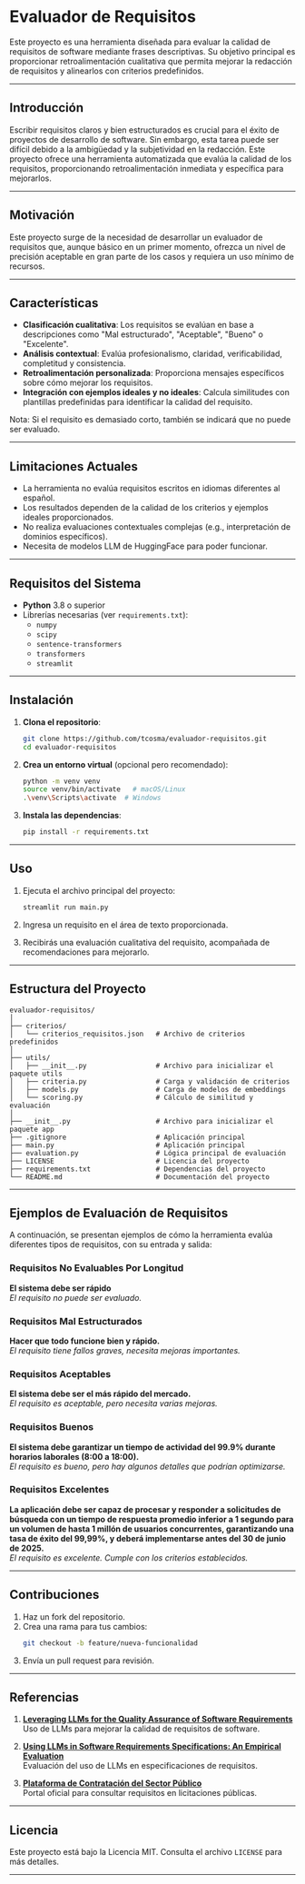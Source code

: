 # Evaluador de Requisitos

Este proyecto es una herramienta diseñada para evaluar la calidad de requisitos de software mediante frases descriptivas. Su objetivo principal es proporcionar retroalimentación cualitativa que permita mejorar la redacción de requisitos y alinearlos con criterios predefinidos.

---

## Introducción

Escribir requisitos claros y bien estructurados es crucial para el éxito de proyectos de desarrollo de software. Sin embargo, esta tarea puede ser difícil debido a la ambigüedad y la subjetividad en la redacción. Este proyecto ofrece una herramienta automatizada que evalúa la calidad de los requisitos, proporcionando retroalimentación inmediata y específica para mejorarlos.

---

## Motivación  

Este proyecto surge de la necesidad de desarrollar un evaluador de requisitos que, aunque básico en un primer momento, ofrezca un nivel de precisión aceptable en gran parte de los casos y requiera un uso mínimo de recursos. 

---

## Características

- **Clasificación cualitativa**: Los requisitos se evalúan en base a descripciones como "Mal estructurado", "Aceptable", "Bueno" o "Excelente".
- **Análisis contextual**: Evalúa profesionalismo, claridad, verificabilidad, completitud y consistencia.
- **Retroalimentación personalizada**: Proporciona mensajes específicos sobre cómo mejorar los requisitos.
- **Integración con ejemplos ideales y no ideales**: Calcula similitudes con plantillas predefinidas para identificar la calidad del requisito.

Nota: Si el requisito es demasiado corto, también se indicará que no puede ser evaluado.

---

## Limitaciones Actuales

- La herramienta no evalúa requisitos escritos en idiomas diferentes al español.
- Los resultados dependen de la calidad de los criterios y ejemplos ideales proporcionados.
- No realiza evaluaciones contextuales complejas (e.g., interpretación de dominios específicos).
- Necesita de modelos LLM de HuggingFace para poder funcionar.
---

## Requisitos del Sistema

- **Python** 3.8 o superior
- Librerías necesarias (ver `requirements.txt`):
  - `numpy`
  - `scipy`
  - `sentence-transformers`
  - `transformers`
  - `streamlit`

---

## Instalación

1. **Clona el repositorio**:
   ```bash
   git clone https://github.com/tcosma/evaluador-requisitos.git
   cd evaluador-requisitos
   ```

2. **Crea un entorno virtual** (opcional pero recomendado):
   ```bash
   python -m venv venv
   source venv/bin/activate   # macOS/Linux
   .\venv\Scripts\activate  # Windows
   ```

3. **Instala las dependencias**:
   ```bash
   pip install -r requirements.txt
   ```
---

## Uso

1. Ejecuta el archivo principal del proyecto:
   ```bash
   streamlit run main.py
   ```

2. Ingresa un requisito en el área de texto proporcionada.

3. Recibirás una evaluación cualitativa del requisito, acompañada de recomendaciones para mejorarlo.

---

## Estructura del Proyecto

```
evaluador-requisitos/
│
├── criterios/
│   └── criterios_requisitos.json   # Archivo de criterios predefinidos
│
├── utils/
│   ├── __init__.py                 # Archivo para inicializar el paquete utils
│   ├── criteria.py                 # Carga y validación de criterios
│   ├── models.py                   # Carga de modelos de embeddings
│   └── scoring.py                  # Cálculo de similitud y evaluación
│
├── __init__.py                     # Archivo para inicializar el paquete app
├── .gitignore                      # Aplicación principal
├── main.py                         # Aplicación principal
├── evaluation.py                   # Lógica principal de evaluación
├── LICENSE                         # Licencia del proyecto
├── requirements.txt                # Dependencias del proyecto
└── README.md                       # Documentación del proyecto
```

---

## Ejemplos de Evaluación de Requisitos

A continuación, se presentan ejemplos de cómo la herramienta evalúa diferentes tipos de requisitos, con su entrada y salida:

### **Requisitos No Evaluables Por Longitud**
**El sistema debe ser rápido**  
   _El requisito no puede ser evaluado._

### **Requisitos Mal Estructurados**
**Hacer que todo funcione bien y rápido.**  
   _El requisito tiene fallos graves, necesita mejoras importantes._

### **Requisitos Aceptables**
**El sistema debe ser el más rápido del mercado.**  
   _El requisito es aceptable, pero necesita varias mejoras._

### **Requisitos Buenos**
**El sistema debe garantizar un tiempo de actividad del 99.9% durante horarios laborales (8:00 a 18:00).**  
   _El requisito es bueno, pero hay algunos detalles que podrían optimizarse._

### **Requisitos Excelentes**
**La aplicación debe ser capaz de procesar y responder a solicitudes de búsqueda con un tiempo de respuesta promedio inferior a 1 segundo para un volumen de hasta 1 millón de usuarios concurrentes, garantizando una tasa de éxito del 99,99%, y deberá implementarse antes del 30 de junio de 2025.**  
   _El requisito es excelente. Cumple con los criterios establecidos._

---

## Contribuciones

1. Haz un fork del repositorio.
2. Crea una rama para tus cambios:
   ```bash
   git checkout -b feature/nueva-funcionalidad
   ```
3. Envía un pull request para revisión.

---
## Referencias

1. **[Leveraging LLMs for the Quality Assurance of Software Requirements](https://arxiv.org/html/2408.10886v1)**  
   Uso de LLMs para mejorar la calidad de requisitos de software.

2. **[Using LLMs in Software Requirements Specifications: An Empirical Evaluation](https://arxiv.org/html/2404.17842v1)**  
   Evaluación del uso de LLMs en especificaciones de requisitos.

3. **[Plataforma de Contratación del Sector Público](https://contrataciondelestado.es/)**  
   Portal oficial para consultar requisitos en licitaciones públicas.

--- 

## Licencia

Este proyecto está bajo la Licencia MIT. Consulta el archivo `LICENSE` para más detalles.

---

